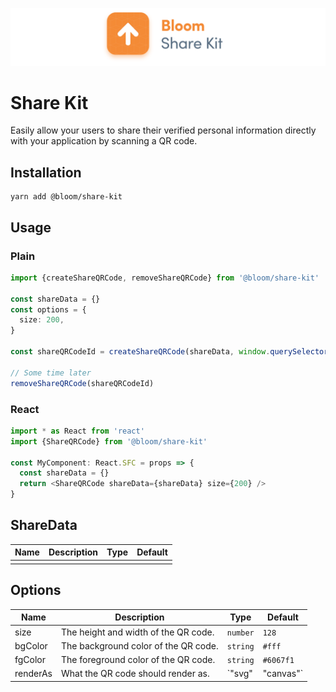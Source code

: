 ![Share Kit](logo.png)

# Share Kit

Easily allow your users to share their verified personal information directly with your application by scanning a QR code.

## Installation

```
yarn add @bloom/share-kit
```

## Usage

### Plain

```typescript
import {createShareQRCode, removeShareQRCode} from '@bloom/share-kit'

const shareData = {}
const options = {
  size: 200,
}

const shareQRCodeId = createShareQRCode(shareData, window.querySelector('#my-container'), options)

// Some time later
removeShareQRCode(shareQRCodeId)
```

### React

```typescript
import * as React from 'react'
import {ShareQRCode} from '@bloom/share-kit'

const MyComponent: React.SFC = props => {
  const shareData = {}
  return <ShareQRCode shareData={shareData} size={200} />
}
```

## ShareData

| Name | Description | Type | Default |
| ---- | ----------- | ---- | ------- |
|      |             |      |         |

## Options

| Name     | Description                          | Type               | Default   |
| -------- | ------------------------------------ | ------------------ | --------- |
| size     | The height and width of the QR code. | `number`           | `128`     |
| bgColor  | The background color of the QR code. | `string`           | `#fff`    |
| fgColor  | The foreground color of the QR code. | `string`           | `#6067f1` |
| renderAs | What the QR code should render as.   | `"svg" | "canvas"` | `svg`     |
